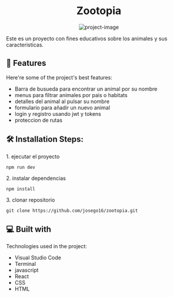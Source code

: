 <h1 align="center" id="title">Zootopia</h1>

<p align="center"><img src="https://socialify.git.ci/josego16/zootopia/image?language=1&amp;owner=1&amp;name=1&amp;stargazers=1&amp;theme=Light" alt="project-image"></p>

<p id="description">Este es un proyecto con fines educativos sobre los animales y sus caracteristicas.</p>

  
  
<h2>🧐 Features</h2>

Here're some of the project's best features:

*   Barra de busueda para encontrar un animal por su nombre
*   menus para filtrar animales por pais o habitats
*   detalles del animal al pulsar su nombre
*   formulario para añadir un nuevo animal
*   login y registro usando jwt y tokens
*   proteccion de rutas

<h2>🛠️ Installation Steps:</h2>

<p>1. ejecutar el proyecto</p>

```
npm run dev
```

<p>2. instalar dependencias</p>

```
npm install 
```

<p>3. clonar repositorio</p>

```
git clone https://github.com/josego16/zootopia.git
```

  
  
<h2>💻 Built with</h2>

Technologies used in the project:

*   Visual Studio Code
*   Terminal
*   javascript
*   React
*   CSS
*   HTML
